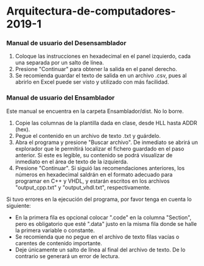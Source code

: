 # Arquitectura-de-computadores-2019-1

### Manual de usuario del Desensamblador
1. Coloque las instrucciones en hexadecimal en el panel izquierdo, cada una separada por un salto de línea.
2. Presione "Continuar" para obtener la salida en el panel derecho.
3. Se recomienda guardar el texto de salida en un archivo .csv, pues al abrirlo en Excel puede ser visto y utilizado con más facilidad.

### Manual de usuario del Ensamblador
Este manual se encuentra en la carpeta Ensamblador/dist. No lo borre.

1. Copie las columnas de la plantilla dada en clase, desde HLL hasta ADDR (hex).
2. Pegue el contenido en un archivo de texto .txt y guárdelo.
3. Abra el programa y presione "Buscar archivo". De inmediato se abrirá un explorador que le permitirá localizar el fichero guardado en el paso anterior. Si este es legible, su contenido se podrá visualizar de inmediato en el área de texto de la izquierda.
4. Presione "Continuar". Si siguió las recomendaciones anteriores, los números en hexadecimal saldrán en el formato adecuado para programar en C++ y VHDL, y estarán escritos en los archivos "output_cpp.txt" y "output_vhdl.txt", respectivamente.

Si tuvo errores en la ejecución del programa, por favor tenga en cuenta lo siguiente:
- En la primera fila es opcional colocar ".code" en la columna "Section", pero es obligatorio que esté ".data" justo en la misma fila donde se halle la primera variable o constante.
- Se recomienda que no pegue en el archivo de texto filas vacías o carentes de contenido importante.
- Deje únicamente un salto de línea al final del archivo de texto. De lo contrario se generará un error de lectura.
